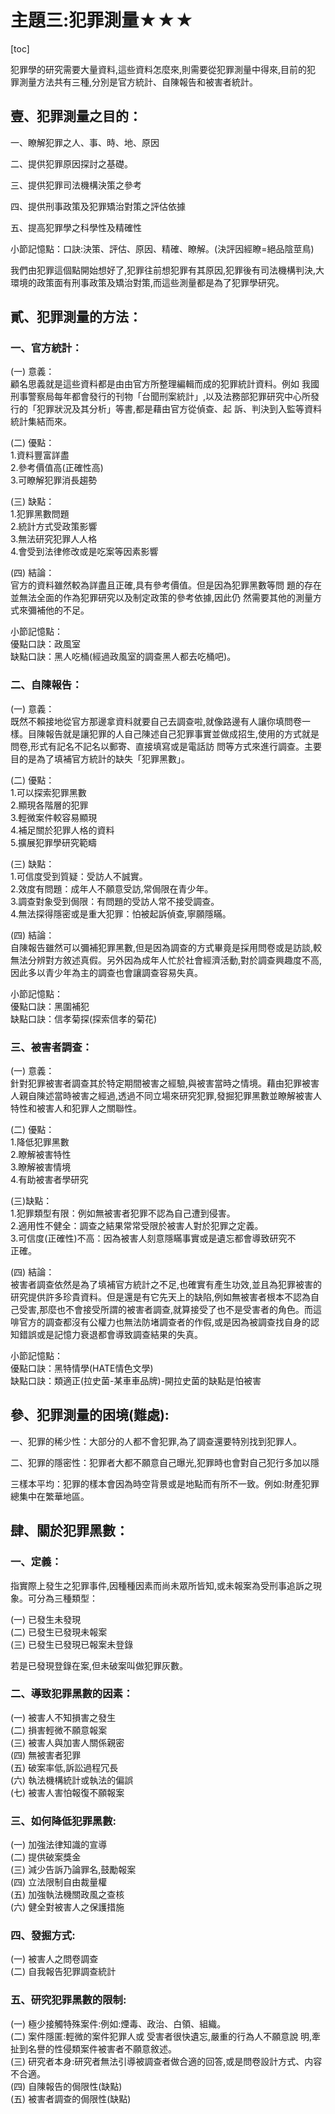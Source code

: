 <!-- v02 -->

# 主題三:犯罪測量★★★

[toc]

犯罪學的研究需要大量資料,這些資料怎麼來,則需要從犯罪測量中得來,目前的犯 罪測量方法共有三種,分別是官方統計、自陳報告和被害者統計。

## 壹、犯罪測量之目的：

一、瞭解犯罪之人、事、時、地、原因

二、提供犯罪原因探討之基礎。

三、提供犯罪司法機構決策之參考

四、提供刑事政策及犯罪矯治對策之評估依據

五、提高犯罪學之科學性及精確性

小節記憶點：口訣:決策、評估、原因、精確、瞭解。(決評因經瞭=絕品陰莖鳥)

我們由犯罪這個點開始想好了,犯罪往前想犯罪有其原因,犯罪後有司法機構判決,大環境的政策面有刑事政策及矯治對策,而這些測量都是為了犯罪學研究。

## 貳、犯罪測量的方法：

### 一、官方統計：

(一) 意義：<br>
顧名思義就是這些資料都是由由官方所整理編輯而成的犯罪統計資料。例如
我國刑事警察局每年都會發行的刊物「台聞刑案統計」,以及法務部犯罪研究中心所發行的「犯罪狀況及其分析」等書,都是藉由官方從偵查、起
訴、判決到入監等資料統計集結而來。

(二) 優點：<br>
1.資料豐富詳盡<br>
2.參考價值高(正確性高)<br>
3.可瞭解犯罪消長趨勢<br>

(三) 缺點：<br>
1.犯罪黑數問題<br>
2.統計方式受政策影響<br>
3.無法研究犯罪人人格<br>
4.會受到法律修改或是吃案等因素影響

(四) 結論：<br>
官方的資料雖然較為詳盡且正確,具有參考價值。但是因為犯罪黑數等問 題的存在並無法全面的作為犯罪研究以及制定政策的參考依據,因此仍
然需要其他的測量方式來彌補他的不足。

小節記憶點：<br>
優點口訣：政風室<br>
缺點口訣：黑人吃桶(經過政風室的調查黑人都去吃桶吧)。

### 二、自陳報告：

(一) 意義：<br>
既然不賴接地從官方那邊拿資料就要自己去調查啦,就像路邊有人讓你填問卷一樣。目陳報告就是讓犯罪的人自己陳述自己犯罪事實並做成招生,使用的方式就是問卷,形式有記名不記名以郵寄、直接填寫或是電話訪 問等方式來進行調查。主要目的是為了填補官方統計的缺失「犯罪黑數」。

(二) 優點：<br>
1.可以探索犯罪黑數<br>
2.顯現各階層的犯罪<br>
3.輕微案件較容易顯現<br>
4.補足關於犯罪人格的資料<br>
5.擴展犯罪學研究範疇

(三) 缺點：<br>
1.可信度受到質疑：受訪人不誠實。<br>
2.效度有問題：成年人不願意受訪,常侷限在青少年。<br>
3.調查對象受到侷限：有問題的受訪人常不接受調查。<br>
4.無法探得隱密或是重大犯罪：怕被起訴偵查,寧願隱瞞。

(四) 結論：<br>
自陳報告雖然可以彌補犯罪黑數,但是因為調查的方式畢竟是採用問卷或是訪談,較無法分辨對方敘述真假。另外因為成年人忙於社會經濟活動,對於調查興趣度不高,因此多以青少年為主的調查也會讓調查容易失真。

小節記憶點：<br>
優點口訣：黑圍補犯<br>
缺點口訣：信孝菊探(探索信孝的菊花)

### 三、被害者調查：

(一) 意義：<br>
針對犯罪被害者調查其於特定期間被害之經驗,與被害當時之情境。藉由犯罪被害人親自陳述當時被害之經過,透過不同立場來研究犯罪,發掘犯罪黑數並瞭解被害人特性和被害人和犯罪人之關聯性。

(二) 優點：<br>
1.降低犯罪黑數<br>
2.瞭解被害特性<br>
3.瞭解被害情境<br>
4.有助被害者學研究

(三)缺點：<br>
1.犯罪類型有限：例如無被害者犯罪不認為自己遭到侵害。<br>
2.適用性不健全：調查之結果常常受限於被害人對於犯罪之定義。<br>
3.可信度(正確性)不高：因為被害人刻意隱瞞事實或是遺忘都會導致研究不<br>
正確。

(四) 結論：<br>
被害者調查依然是為了填補官方統計之不足,也確實有產生功效,並且為犯罪被害的研究提供許多珍貴資料。但是還是有它先天上的缺陷,例如無被害者根本不認為自己受害,那麼也不會接受所謂的被害者調查,就算接受了也不是受害者的角色。而這啡官方的調查都沒有公權力也無法防堵調查者的作假,或是因為被調查找自身的認知錯誤或是記憶力衰退都會導致調查結果的失真。

小節記憶點：<br>
優點口訣：黑特情學(HATE情色文學)<br>
缺點口訣：類適正(拉史菌-某車車品牌)-開拉史菌的缺點是怕被害

## 參、犯罪測量的困境(難處):

一、犯罪的稀少性：大部分的人都不會犯罪,為了調查還要特別找到犯罪人。

二、犯罪的隱密性：犯罪者大都不願意自己曝光,犯罪時也會對自己犯行多加以隱

三樣本平均：犯罪的樣本會因為時空背景或是地點而有所不一致。例如:財產犯罪總集中在繁華地區。

## 肆、關於犯罪黑數：

### 一、定義：

指實際上發生之犯罪事件,因種種因素而尚未眾所皆知,或未報案為受刑事追訴之現象。可分為三種類型：

(一) 已發生未發現<br>
(二) 已發生已發現未報案<br>
(三) 已發生已發現已報案未登錄<br>

若是已發現登錄在案,但未破案叫做犯罪灰數。

### 二、導致犯罪黑數的因素：

(一) 被害人不知損害之發生<br>
(二) 損害輕微不願意報案<br>
(三) 被害人與加害人關係親密<br>
(四) 無被害者犯罪<br>
(五) 破案率低,訴訟過程冗長<br>
(六) 執法機構統計或執法的偏誤<br>
(七) 被害人害怕報復不願報案<br>

### 三、如何降低犯罪黑數:

(一) 加強法律知識的宣導<br>
(二) 提供破案獎金<br>
(三) 減少告訴乃論罪名,鼓勵報案<br>
(四) 立法限制自由裁量權<br>
(五) 加強執法機關政風之查核<br>
(六) 健全對被害人之保護措施<br>

### 四、發掘方式:

(一) 被害人之問卷調查<br>
(二) 自我報告犯罪調查統計<br>

### 五、研究犯罪黑數的限制:

(一) 極少接觸特殊案件:例如:煙毒、政治、白領、組織。<br>
(二) 案件隱匿:輕微的案件犯罪人或 受害者很快遺忘,嚴重的行為人不願意說 明,牽扯到名譽的性侵類案件被害者不願意敘述。<br>
(三) 研究者本身:研究者無法引導被調查者做合適的回答,或是問卷設計方式、内容不合適。<br>
(四) 自陳報告的侷限性(缺點)<br>
(五) 被害者調查的侷限性(缺點)
